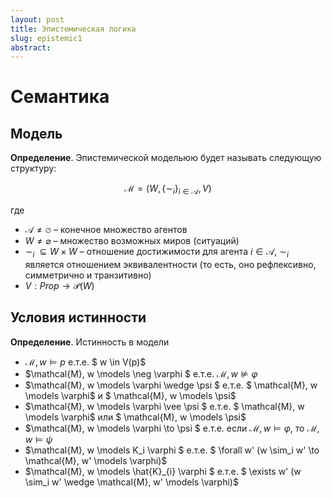 ```yaml
---
layout: post
title: Эпистемическая логика
slug: epistemic1
abstract: 
---
```



# Семантика 

## Модель

**Определение**. Эпистемической модельюю будет называть следующую структуру:

$$\mathcal{M}=(W, \{ \sim_{i} \}_{i \in \mathcal{A}},V)$$

где 
- $\mathcal{A} \not = \varnothing$ – конечное множество агентов 
- $W \not = \varnothing$ – множество возможных миров (ситуаций)
- $\sim_{i} \; \subseteq W \times W$ – отношение достижимости для агента  $i \in \mathcal{A}$, $\sim_{i}$ является отношением эквивалентности (то есть, оно рефлексивно, симметрично и транзитивно)
- $V: Prop \to \mathcal{P}(W)$ 


## Условия истинности

**Определение**. Истинность в модели
- $\mathcal{M}, w \models p$ е.т.е. $ w \in V(p)$
- $\mathcal{M}, w \models  \neg \varphi   $ е.т.е. $\mathcal{M}, w \not \models \varphi$ 
- $\mathcal{M}, w \models \varphi \wedge \psi $ е.т.е. $ \mathcal{M}, w \models \varphi$ и $ \mathcal{M}, w \models \psi$
- $\mathcal{M}, w \models \varphi \vee \psi $ е.т.е. $ \mathcal{M}, w \models \varphi$ или $ \mathcal{M}, w \models \psi$
- $\mathcal{M}, w \models \varphi \to \psi $ е.т.е. если $\mathcal{M}, w \models \varphi$, то $\mathcal{M}, w \models \psi$
- $\mathcal{M}, w \models  K_i \varphi $ е.т.е. $ \forall w' (w \sim_i w' \to \mathcal{M}, w'  \models \varphi)$
- $\mathcal{M}, w \models  \hat{K}_{i} \varphi  $ е.т.е. $ \exists w' (w \sim_i w'  \wedge \mathcal{M}, w'  \models \varphi)$